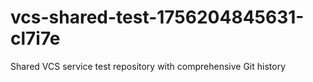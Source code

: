 # vcs-shared-test-1756204845631-cl7i7e
Shared VCS service test repository with comprehensive Git history
